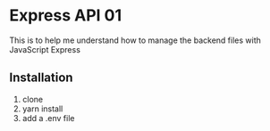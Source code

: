 # Express API 01

This is to help me understand how to manage the backend files with JavaScript Express

## Installation

1. clone
2. yarn install
3. add a .env file
